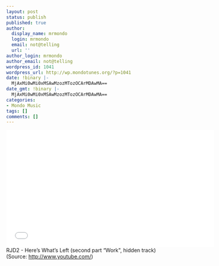 ```yaml
---
layout: post
status: publish
published: true
author:
  display_name: mrmondo
  login: mrmondo
  email: not@telling
  url: ''
author_login: mrmondo
author_email: not@telling
wordpress_id: 1041
wordpress_url: http://wp.mondotunes.org/?p=1041
date: !binary |-
  MjAxMi0wMi0xMSAwMzozMTozOCArMDAwMA==
date_gmt: !binary |-
  MjAxMi0wMi0xMSAwMzozMTozOCArMDAwMA==
categories:
- Mondo Music
tags: []
comments: []
---
```

<iframe width="560" height="315" src="//www.youtube.com/embed/Lo8JOci7trI" frameborder="0"> </iframe>
RJD2 - Here&#8217;s What&#8217;s Left (second part &#8220;Work", hidden track)
<div class="attribution">(<span>Source:</span> <a href="http://www.youtube.com/">http://www.youtube.com/</a>)</div>

